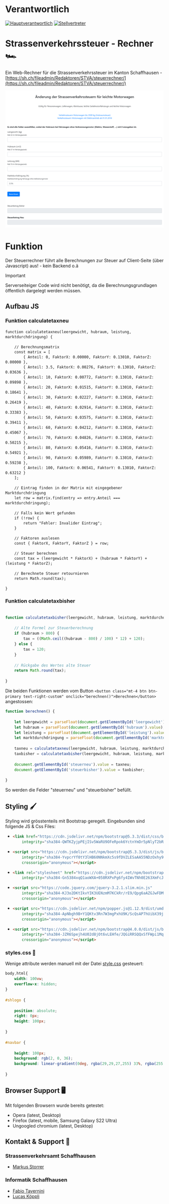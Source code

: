 
# Verantwortlich
[![Hauptverantwortlich](https://img.shields.io/badge/Verantwortlich-FTAVE-othercolor)](https://teams.microsoft.com/l/chat/0/0?users=fabio.tavernini@itsh.ch)
[![Stellvertreter](https://img.shields.io/badge/Stellvertreter-LUKOE-blue)](https://teams.microsoft.com/l/chat/0/0?users=lucas.koeppli@itsh.ch)


# Strassenverkehrssteuer - Rechner :racing_car:
Ein Web-Rechner für die Strassenverkehrssteuer im Kanton Schaffhausen - [https://sh.ch/fileadmin/Redaktoren/STVA/steuerrechner/](https://sh.ch/fileadmin/Redaktoren/STVA/steuerrechner/)


![preview](./docs/{B9098766-3133-4F46-8FD9-7FB59EC359E7}.png)

#  Funktion
Der Steuerrechner führt alle Berechnungen zur Steuer auf Client-Seite (über Javascript) aus! - kein Backend o.ä
>[!Important]
>Serverseiteiger Code wird nicht benötigt, da die Berechnungsgrundlagen öffentlich dargelegt werden müssen.


## Aufbau JS

### Funktion calculatetaxneu
``` JS
function calculatetaxneu(leergewicht, hubraum, leistung, marktdurchdringung) {

    // Berechnungsmatrix
    const matrix = [
        { Anteil: 0, FaktorX: 0.00000, FaktorY: 0.13010, FaktorZ: 0.00000 },
        { Anteil: 3.5, FaktorX: 0.00276, FaktorY: 0.13010, FaktorZ: 0.03636 },
        { Anteil: 10, FaktorX: 0.00772, FaktorY: 0.13010, FaktorZ: 0.09898 },
        { Anteil: 20, FaktorX: 0.01515, FaktorY: 0.13010, FaktorZ: 0.18641 },
        { Anteil: 30, FaktorX: 0.02227, FaktorY: 0.13010, FaktorZ: 0.26419 },
        { Anteil: 40, FaktorX: 0.02914, FaktorY: 0.13010, FaktorZ: 0.33383 },
        { Anteil: 50, FaktorX: 0.03575, FaktorY: 0.13010, FaktorZ: 0.39411 },
        { Anteil: 60, FaktorX: 0.04212, FaktorY: 0.13010, FaktorZ: 0.45067 },
        { Anteil: 70, FaktorX: 0.04826, FaktorY: 0.13010, FaktorZ: 0.50215 },
        { Anteil: 80, FaktorX: 0.05416, FaktorY: 0.13010, FaktorZ: 0.54921 },
        { Anteil: 90, FaktorX: 0.05989, FaktorY: 0.13010, FaktorZ: 0.59238 },
        { Anteil: 100, FaktorX: 0.06541, FaktorY: 0.13010, FaktorZ: 0.63212 }
    ];

    // Eintrag finden in der Matrix mit eingegebener Marktdurchdringung
    let row = matrix.find(entry => entry.Anteil === marktdurchdringung);

    // Falls kein Wert gefunden
    if (!row) {
        return "Fehler: Invalider Eintrag";
    }

    // Faktoren auslesen 
    const { FaktorX, FaktorY, FaktorZ } = row;

    // Steuer berechnen
    const tax = (leergewicht * FaktorX) + (hubraum * FaktorY) + (leistung * FaktorZ);

    // Berechnete Steuer retournieren
    return Math.round(tax);

}

```


### Funktion calculatetaxbisher
``` js

function calculatetaxbisher(leergewicht, hubraum, leistung, marktdurchdringung) {

    // Alte Formel zur Steuerberechnung
    if (hubraum > 800) {
        tax = ((Math.ceil((hubraum - 800) / 100) * 12) + 120);
    } else {
        tax = 120;
    }

    // Rückgabe des Wertes alte Steuer
    return Math.round(tax);

}

```

Die beiden Funktionen werden vom Button ``` <button class="mt-4 btn btn-primary text-right-custom" onclick="berechnen()">Berechnen</button> ``` angestossen:

``` js
function berechnen() {

    let leergewicht = parseFloat(document.getElementById('leergewicht').value);
    let hubraum = parseFloat(document.getElementById('hubraum').value);
    let leistung = parseFloat(document.getElementById('leistung').value);
    let marktdurchdringung = parseFloat(document.getElementById('marktdurchdringung').value);

    taxneu = calculatetaxneu(leergewicht, hubraum, leistung, marktdurchdringung);
    taxbisher = calculatetaxbisher(leergewicht, hubraum, leistung, marktdurchdringung);

    document.getElementById('steuerneu').value = taxneu;
    document.getElementById('steuerbisher').value = taxbisher;

}

```
So werden die Felder "steuerneu" und "steuerbisher" befüllt.

## Styling :paintbrush:
Styling wird grösstenteils mit Bootstrap geregelt.
Eingebunden sind folgende JS & Css Files:

<ul>
<li>

```HTML
<link href="https://cdn.jsdelivr.net/npm/bootstrap@5.3.3/dist/css/bootstrap.min.css" rel="stylesheet"
    integrity="sha384-QWTKZyjpPEjISv5WaRU9OFeRpok6YctnYmDr5pNlyT2bRjXh0JMhjY6hW+ALEwIH" crossorigin="anonymous">
```

</li>
<li>

```HTML
<script src="https://cdn.jsdelivr.net/npm/bootstrap@5.3.3/dist/js/bootstrap.bundle.min.js"
    integrity="sha384-YvpcrYf0tY3lHB60NNkmXc5s9fDVZLESaAA55NDzOxhy9GkcIdslK1eN7N6jIeHz"
    crossorigin="anonymous"></script>
```
</li>
<li>

```HTML
<link rel="stylesheet" href="https://cdn.jsdelivr.net/npm/bootstrap@4.0.0/dist/css/bootstrap.min.css"
    integrity="sha384-Gn5384xqQ1aoWXA+058RXPxPg6fy4IWvTNh0E263XmFcJlSAwiGgFAW/dAiS6JXm" crossorigin="anonymous">
```
</li>
<li>

```HTML
<script src="https://code.jquery.com/jquery-3.2.1.slim.min.js"
    integrity="sha384-KJ3o2DKtIkvYIK3UENzmM7KCkRr/rE9/Qpg6aAZGJwFDMVNA/GpGFF93hXpG5KkN"
    crossorigin="anonymous"></script>
```
</li>
<li>

```HTML
<script src="https://cdn.jsdelivr.net/npm/popper.js@1.12.9/dist/umd/popper.min.js"
    integrity="sha384-ApNbgh9B+Y1QKtv3Rn7W3mgPxhU9K/ScQsAP7hUibX39j7fakFPskvXusvfa0b4Q"
    crossorigin="anonymous"></script>
```
</li>
<li>

```HTML
<script src="https://cdn.jsdelivr.net/npm/bootstrap@4.0.0/dist/js/bootstrap.min.js"
    integrity="sha384-JZR6Spejh4U02d8jOt6vLEHfe/JQGiRRSQQxSfFWpi1MquVdAyjUar5+76PVCmYl"
    crossorigin="anonymous"></script> 
```
</li>
</ul>

### styles.css :ribbon: 

Wenige attribute werden manuell mit der Datei [style.css](style.css) gesteuert:

```css
body,html{
    width: 100vw;
    overflow-x: hidden;
}

#shlogo {

    position: absolute;
    right: 0px;
    height: 100px;

}

#navbar {
    
    height: 100px;
    background: rgb(2, 0, 36);
    background: linear-gradient(0deg, rgba(29,29,27,255) 33%, rgba(255,220,0,255) 20%);

}

```

## Browser Support :desktop_computer: 
Mit folgenden Browsern wurde bereits getestet:

- Opera (latest, Desktop)
- Firefox (latest, mobile, Samsung Galaxy S22 Ultra)
- Ungoogled chromium (latest, Desktop)

## Kontakt & Support :email:
### Strassenverkehrsamt Schaffhausen
- [Markus Storrer](mailto:markus.storrer@sh.ch)

### Informatik Schaffhausen
- [Fabio Tavernini](mailto:Fabio.Tavernini@itsh.ch)
- [Lucas Köppli](mailto:Lucas.Koeppli@itsh.ch)
